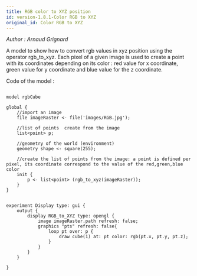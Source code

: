 ```yaml
---
title: RGB color to XYZ position
id: version-1.8.1-Color RGB to XYZ
original_id: Color RGB to XYZ
---
```


[//]: # (keyword|operator_rgb_to_xyz)
[//]: # (keyword|operator_cube)
[//]: # (keyword|concept_color)
[//]: # (keyword|concept_3d)


_Author :  Arnaud Grignard_

A model to show how to convert rgb values in xyz position using the operator rgb_to_xyz. Each pixel of a given image is used to create a point with its coordinates depending on its color : red value for x coordinate, green value for y coordinate and blue value for the z coordinate.


Code of the model : 

```

model rgbCube

global {
	//import an image
	file imageRaster <- file('images/RGB.jpg');
	
	//list of points  create from the image 
	list<point> p;
	
	//geometry of the world (environment)
	geometry shape <- square(255);
	
	//create the list of points from the image: a point is defined per pixel, its coordinate correspond to the value of the red,green,blue color
	init {
		p <- list<point> (rgb_to_xyz(imageRaster));
	}
}


experiment Display type: gui {
	output {
		display RGB_to_XYZ type: opengl { 
			image imageRaster.path refresh: false;
			graphics "pts" refresh: false{
				loop pt over: p {
					draw cube(1) at: pt color: rgb(pt.x, pt.y, pt.z);
				}
			}
		}
	}

}
```
